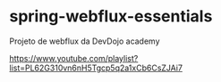 # spring-webflux-essentials
Projeto de webflux da DevDojo academy

https://www.youtube.com/playlist?list=PL62G310vn6nH5Tgcp5q2a1xCb6CsZJAi7
